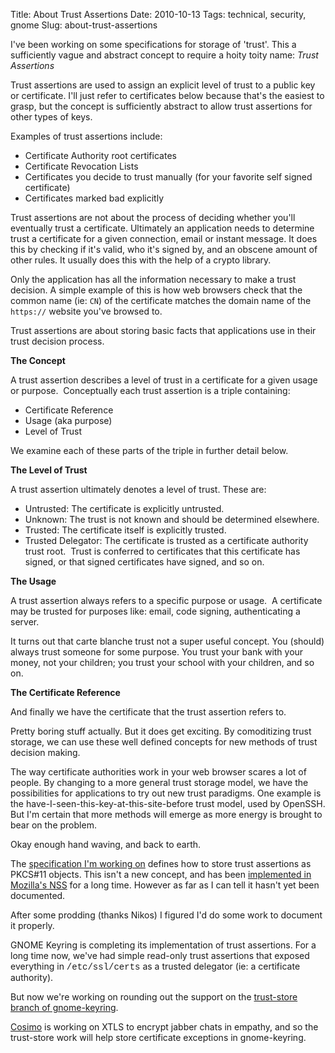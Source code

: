 Title: About Trust Assertions
Date: 2010-10-13
Tags: technical, security, gnome
Slug: about-trust-assertions

I've been working on some specifications for storage of 'trust'. This a
sufficiently vague and abstract concept to require a hoity toity name:
*Trust Assertions*  
  
Trust assertions are used to assign an explicit level of trust to a
public key or certificate. I'll just refer to certificates below because
that's the easiest to grasp, but the concept is sufficiently abstract to
allow trust assertions for other types of keys.  
  
Examples of trust assertions include:  

-   Certificate Authority root certificates
-   Certificate Revocation Lists
-   Certificates you decide to trust manually (for your favorite self
    signed certificate)
-   Certificates marked bad explicitly

Trust assertions are not about the process of deciding whether you'll
eventually trust a certificate. Ultimately an application needs to
determine trust a certificate for a given connection, email or instant
message. It does this by checking if it's valid, who it's signed by, and
an obscene amount of other rules. It usually does this with the help of
a crypto library.  
  
Only the application has all the information necessary to make a trust
decision. A simple example of this is how web browsers check that the
common name (ie: `CN`) of the certificate matches the domain name of the
`https://` website you've browsed to.  
  
Trust assertions are about storing basic facts that applications use in
their trust decision process.  

 **The Concept** 

A trust assertion describes a level of trust in a certificate for a
given usage or purpose.  Conceptually each trust assertion is a triple
containing:  

-   Certificate Reference
-   Usage (aka purpose)
-   Level of Trust

We examine each of these parts of the triple in further detail below.  
  
**The Level of Trust**  
  
A trust assertion ultimately denotes a level of trust. These are:  

-   Untrusted: The certificate is explicitly untrusted.
-   Unknown: The trust is not known and should be determined
    elsewhere.
-   Trusted: The certificate itself is explicitly trusted.
-   Trusted Delegator: The certificate is trusted as a certificate
    authority trust root.  Trust is conferred to certificates that
    this certificate has signed, or that signed certificates have
    signed, and so on.

**The Usage**  
  
A trust assertion always refers to a specific purpose or usage.  A
certificate may be trusted for purposes like: email, code signing,
authenticating a server.  
  
It turns out that carte blanche trust not a super useful concept. You
(should) always trust someone for some purpose. You trust your bank
with your money, not your children; you trust your school with your
children, and so on.  
  
**The Certificate Reference**  
  
And finally we have the certificate that the trust assertion refers
to.

  
Pretty boring stuff actually. But it does get exciting. By comoditizing
trust storage, we can use these well defined concepts for new methods of
trust decision making.  
  
The way certificate authorities work in your web browser scares a lot of
people. By changing to a more general trust storage model, we have the
possibilities for applications to try out new trust paradigms. One
example is the have-I-seen-this-key-at-this-site-before trust model,
used by OpenSSH. But I'm certain that more methods will emerge as more
energy is brought to bear on the problem.  
  
Okay enough hand waving, and back to earth.  
  
The [specification I'm working on][] defines how to store trust
assertions as PKCS\#11 objects. This isn't a new concept, and has been
[implemented in Mozilla's NSS][] for a long time. However as far as I
can tell it hasn't yet been documented.  
  

<div
style="margin-bottom: 0px; margin-left: 0px; margin-right: 0px; margin-top: 0px;">

After some prodding (thanks Nikos) I figured I'd do some work to
document it properly.

</div>

<div>

</div>

  
GNOME Keyring is completing its implementation of trust assertions. For
a long time now, we've had simple read-only trust assertions that
exposed everything in <span class="Apple-style-span"
style="font-family: 'Courier New', Courier, monospace;">/etc/ssl/certs</span> as
a trusted delegator (ie: a certificate authority).  
  
But now we're working on rounding out the support on the [trust-store
branch of gnome-keyring][].  
  
[Cosimo][] is working on XTLS to encrypt jabber chats in empathy, and so
the trust-store work will help store certificate exceptions in
gnome-keyring.

</p>

  [specification I'm working on]: http://thewalter.net/git/cgit.cgi/pkcs11-trust-assertions/tree/draft-pkcs11-trust-assertions.xml
  [implemented in Mozilla's NSS]: http://mxr.mozilla.org/mozilla-central/source/security/nss/lib/util/pkcs11n.h
  [trust-store branch of gnome-keyring]: http://git.gnome.org/browse/gnome-keyring/tree/?h=trust-store
  [Cosimo]: http://blogs.gnome.org/cosimoc/
